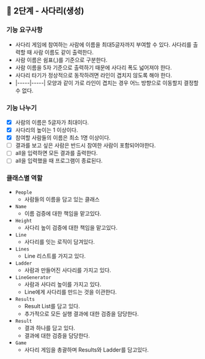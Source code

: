 ## 🚀 2단계 - 사다리(생성)

### 기능 요구사항
- 사다리 게임에 참여하는 사람에 이름을 최대5글자까지 부여할 수 있다. 사다리를 출력할 때 사람 이름도 같이 출력한다.
- 사람 이름은 쉼표(,)를 기준으로 구분한다.
- 사람 이름을 5자 기준으로 출력하기 때문에 사다리 폭도 넓어져야 한다.
- 사다리 타기가 정상적으로 동작하려면 라인이 겹치지 않도록 해야 한다.
- |-----|-----| 모양과 같이 가로 라인이 겹치는 경우 어느 방향으로 이동할지 결정할 수 없다.

### 기능 나누기
- [x] 사람의 이름은 5글자가 최대이다.
- [x] 사다리의 높이는 1 이상이다.
- [x] 참여할 사람들의 이름은 최소 1명 이상이다.
- [ ] 결과를 보고 싶은 사람은 반드시 참여한 사람이 포함되어야한다.
- [ ] all을 입력하면 모든 결과를 출력한다.
- [ ] all을 입력했을 때 프로그램이 종료된다.

### 클래스별 역할
- `People`
  - 사람들의 이름을 담고 있는 클래스
- `Name`
  - 이름 검증에 대한 책임을 맡고있다.
- `Height`
  - 사다리 높이 검증에 대한 책임을 맡고있다.
- `Line`
  - 사다리를 잇는 로직이 담겨있다.
- `Lines`
  - Line 리스트를 가지고 있다.
- `Ladder`
  - 사람과 만들어진 사다리를 가지고 있다.
- `LineGenerator`
  - 사람과 사다리 높이를 가지고 있다.
  - Line에게 사다리를 만드는 것을 이관한다.
- `Results`
  - Result List를 담고 있다.
  - 추가적으로 모든 실행 결과에 대한 검증을 담당한다.
- `Result`
  - 결과 하나를 담고 있다.
  - 결과에 대한 검증을 담당한다.
- `Game`
  - 사다리 게임을 총괄하며 Results와 Ladder를 담고있다.